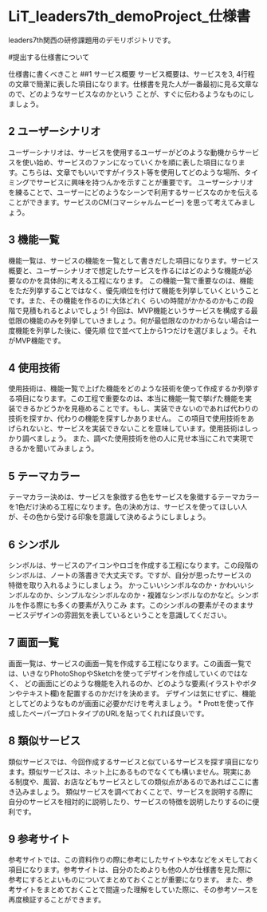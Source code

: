 # LiT_leaders7th_demoProject_仕様書
leaders7th関西の研修課題用のデモリポジトリです。

#提出する仕様書について

仕様書に書くべきこと
##1 サービス概要
サービス概要は、サービスを3, 4行程の文章で簡潔に表した項目になります。仕様書を見た人が一番最初に見る文章なので、どのようなサービスなのかという ことが、すぐに伝わるようなものにしましょう。

## 2 ユーザーシナリオ
ユーザーシナリオは、サービスを使用するユーザーがどのような動機からサービスを使い始め、サービスのファンになっていくかを順に表した項目になりま す。こちらは、文章でもいいですがイラスト等を使用してどのような場所、タイミングでサービスに興味を持つんかを示すことが重要です。 ユーザーシナリオを練ることで、ユーザーにどのようなシーンで利用するサービスなのかを伝えることができます。サービスのCM(コマーシャルムービー) を思って考えてみましょう。

## 3 機能一覧
機能一覧は、サービスの機能を一覧として書きだした項目になります。サービス概要と、ユーザーシナリオで想定したサービスを作るにはどのような機能が必 要なのかを具体的に考える工程になります。 この機能一覧で重要なのは、機能をただ列挙することではなく、優先順位を付けて機能を列挙していくということです。また、その機能を作るのに大体どれく らいの時間がかかるのかもこの段階で見積もれるとよいでしょう! 今回は、MVP機能というサービスを構成する最低限の機能のみを列挙していきましょう。何が最低限なのかわからない場合は一度機能を列挙した後に、優先順 位で並べて上から1つだけを選びましょう。それがMVP機能です。

## 4 使用技術
使用技術は、機能一覧で上げた機能をどのような技術を使って作成するか列挙する項目になります。この工程で重要なのは、本当に機能一覧で挙げた機能を実 装できるかどうかを見極めることです。もし、実装できないのであれば代わりの技術を探すか、代わりの機能を探すしかありません。 この項目で使用技術をあげられないと、サービスを実装できないことを意味しています。使用技術はしっかり調べましょう。 また、調べた使用技術を他の人に見せ本当にこれで実現できるかを聞いてみましょう。

## 5 テーマカラー
テーマカラー決めは、サービスを象徴する色をサービスを象徴するテーマカラーを1色だけ決める工程になります。色の決め方は、サービスを使ってほしい人 が、その色から受ける印象を意識して決めるようにしましょう。

## 6 シンボル
シンボルは、サービスのアイコンやロゴを作成する工程になります。この段階のシンボルは、ノートの落書きで大丈夫です。ですが、自分が思ったサービスの 特徴を取り入れるようにしましょう。 かっこいいシンボルなのか・かわいいシンボルなのか、シンプルなシンボルなのか・複雑なシンボルなのかなど。シンボルを作る際にも多くの要素が入りこみ ます。このシンボルの要素がそのままサービスデザインの雰囲気を表しているということを意識してください。

## 7 画面一覧
画面一覧は、サービスの画面一覧を作成する工程になります。この画面一覧では、いきなりPhotoShopやSketchを使ってデザインを作成していくのではなく、 どの画面にどのような機能を入れるのか、どのような要素(イラストやボタンやテキスト欄)を配置するのかだけを決めます。 デザインは気にせずに、機能としてどのようなものが画面に必要かだけを考えましょう。
    * Prottを使って作成したペーパープロトタイプのURLを貼ってくれれば良いです。

## 8 類似サービス
類似サービスでは、今回作成するサービスと似ているサービスを探す項目になります。類似サービスは、ネット上にあるものでなくても構いません。現実にあ る制度や、風習、お店などもサービスとしての類似点があるのであればここに書き込みましょう。 類似サービスを調べておくことで、サービスを説明する際に自分のサービスを相対的に説明したり、サービスの特徴を説明したりするのに便利です。

## 9 参考サイト
参考サイトでは、この資料作りの際に参考にしたサイトや本などをメモしておく項目になります。参考サイトは、自分のためよりも他の人が仕様書を見た際に 参考にするとよいものについてまとめておくことが重要になります。 また、参考サイトをまとめておくことで間違った理解をしていた際に、その参考ソースを再度検証することができます。

